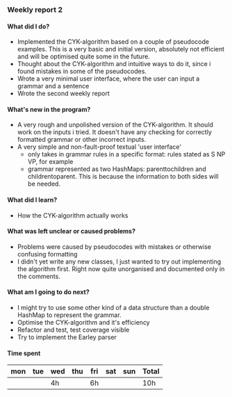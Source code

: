 ### Weekly report 2

#### What did I do?
- Implemented the CYK-algorithm based on a couple of pseudocode examples. This is a very basic and initial version, absolutely not efficient and will be optimised quite some in the future.
- Thought about the CYK-algorithm and intuitive ways to do it, since i found mistakes in some of the pseudocodes.
- Wrote a very minimal user interface, where the user can input a grammar and a sentence
- Wrote the second weekly report

#### What's new in the program?
- A very rough and unpolished version of the CYK-algorithm. It should work on the inputs i tried. It doesn't have any checking for correctly formatted grammar or other incorrect inputs.
- A very simple and non-fault-proof textual 'user interface'
    - only takes in grammar rules in a specific format: rules stated as S NP VP, for example
    - grammar represented as two HashMaps: parenttochildren and childrentoparent. This is because the information to both sides will be needed.

#### What did I learn?
- How the CYK-algorithm actually works

#### What was left unclear or caused problems?
- Problems were caused by pseudocodes with mistakes or otherwise confusing formatting
- I didn't yet write any new classes, I just wanted to try out implementing the algorithm first. Right now quite unorganised and documented only in the comments.

#### What am I going to do next?
- I might try to use some other kind of a data structure than a double HashMap to represent the grammar.
- Optimise the CYK-algorithm and it's efficiency
- Refactor and test, test coverage visible
- Try to implement the Earley parser

#### Time spent

| mon | tue | wed | thu | fri | sat | sun | **Total**
| --- | --- | --- | --- | --- | --- | --- | ---
|     |     | 4h  |     | 6h  |     |     |   10h
    

